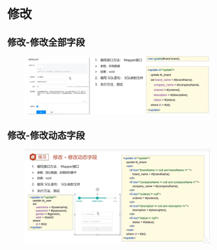 # 修改

## 修改-修改全部字段

<figure><img src="../.gitbook/assets/image (4) (1) (5).png" alt=""><figcaption></figcaption></figure>

## 修改-修改动态字段

<figure><img src="../.gitbook/assets/image (3) (7).png" alt=""><figcaption></figcaption></figure>
